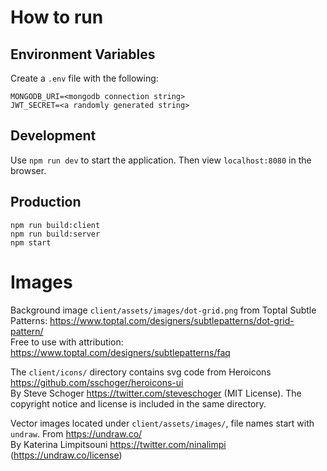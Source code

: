 # How to run

## Environment Variables

Create a `.env` file with the following:

```
MONGODB_URI=<mongodb connection string>
JWT_SECRET=<a randomly generated string>
```

## Development

Use `npm run dev` to start the application. Then view `localhost:8080` in the
browser.

## Production

```
npm run build:client
npm run build:server
npm start
```

# Images

Background image `client/assets/images/dot-grid.png`
from Toptal Subtle Patterns: https://www.toptal.com/designers/subtlepatterns/dot-grid-pattern/  
Free to use with attribution: https://www.toptal.com/designers/subtlepatterns/faq

The `client/icons/` directory contains svg code
from Heroicons https://github.com/sschoger/heroicons-ui  
By Steve Schoger https://twitter.com/steveschoger (MIT License).
The copyright notice and license is included in the same directory.

Vector images located under `client/assets/images/`, file names start with `undraw`.
From https://undraw.co/  
By Katerina Limpitsouni https://twitter.com/ninalimpi (https://undraw.co/license)

